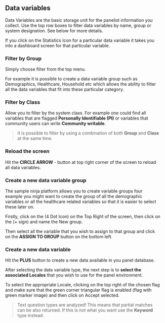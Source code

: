 ## Data variables

Data Variables are the basic storage unit for the panelist information you collect. Use the top row boxes to filter data variables by name, group or system designation. See below for more details.

If you click on the Statistics Icon for a particular data variable it takes you into a dashboard screen for that particular variable.

### Filter by Group

Simply choose filter from the top menu.

For example it is possible to create a data variable group such as Demographics, Healthcare, Household etc which allows the ability to filter all the data variables that fit into these particular category.

### Filter by Class

Allow you to filter by the system class. For example one could find all variables that are flagged **Personally Identifiable (PI)** or variables that community users can write **Community writable**.

> It is possible to filter by using a combination of both **Group** and **Class** at the same time.

### Reload the screen

Hit the **CIRCLE ARROW** - button at top right corner of the screen to reload all data variables.

### Create a new data variable group

The sample ninja platform allows you to create variable groups four example you might want to create the group of all the demographic variables or all the healthcare related variables so that it is easier to select these later on.

Firstly, click on the (4 Dot Icon) on the Top Right of the screen, then click on the (+ sign) and name the New group.

Then select all the variable that you wish to assign to that group and click on the **ASSIGN TO GROUP** button on the bottom left.

### Create a new data variable

Hit the **PLUS** button to create a new data available in you panel database.

After selecting the data variable type, the next step is to **select the associated Locales** that you wish to use for the panel environment.

To select the appropriate Locale, clicking on the top right of the chosen flag and make sure that the green corner triangular flag is enabled (flag with green marker image) and then click on Accept selected.

> Text question types are analyzed! This means that partial matches can be also returned. If this is not what you want use the **Keyword** type instead.
